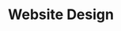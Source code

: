 ---
layout: small-module
title:  "Website Design"
text: "Reach your ideal customers and establish your online presence with a great website. "
image: "assets/images/icons/web.png"
---